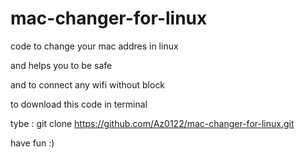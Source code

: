 # mac-changer-for-linux

code to change your mac addres in linux 

and helps you to be safe 

and to connect any wifi without block

to download this code in terminal

tybe : git clone https://github.com/Az0122/mac-changer-for-linux.git

have fun :)
